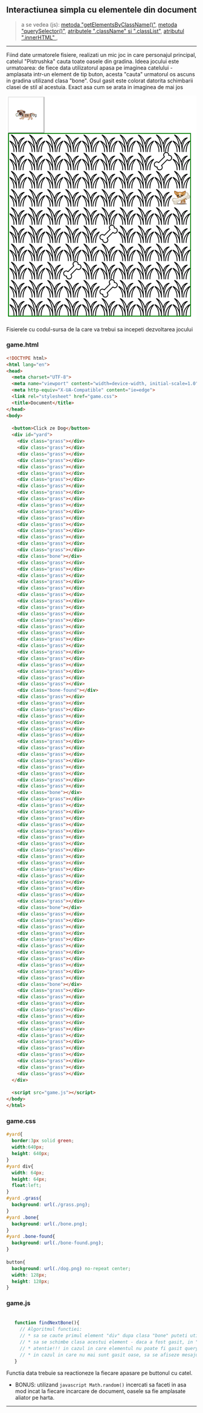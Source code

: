 ## Interactiunea simpla cu elementele din document
> a se vedea (js):
[metoda "getElementsByClassName()"](https://developer.mozilla.org/ro/docs/Web/API/Document/getElementsByClassName),
[metoda "querySelector()"](https://developer.mozilla.org/ro/docs/Web/API/Document/querySelector),
[atributele ".className" si ".classList"](https://developer.mozilla.org/ro/docs/Web/API/Element/className),
[atributul ".innerHTML" ](https://developer.mozilla.org/ro/docs/Web/API/Element/innerHTML),

---

Fiind date urmatorele fisiere, realizati un mic joc in care personajul principal, catelul "Pistrushka" cauta toate oasele
din gradina. Ideea jocului este urmatoarea: de fiece data utilizatorul apasa pe imaginea catelului - amplasata intr-un element
de tip buton, acesta "cauta" urmatorul os ascuns in gradina utilizand clasa "bone". Osul gasit este colorat datorita schimbarii clasei de stil al acestuia. Exact asa cum se arata in imaginea de mai jos

![gamescreen](./dog-game.png)

Fisierele cu codul-sursa de la care va trebui sa incepeti dezvoltarea jocului

### game.html

```html
<!DOCTYPE html>
<html lang="en">
<head>
  <meta charset="UTF-8">
  <meta name="viewport" content="width=device-width, initial-scale=1.0">
  <meta http-equiv="X-UA-Compatible" content="ie=edge">
  <link rel="stylesheet" href="game.css">
  <title>Document</title>
</head>
<body>

  <button>Click ze Dog</button>
  <div id="yard">
    <div class="grass"></div>
    <div class="grass"></div>
    <div class="grass"></div>
    <div class="grass"></div>
    <div class="grass"></div>
    <div class="grass"></div>
    <div class="grass"></div>
    <div class="grass"></div>
    <div class="grass"></div>
    <div class="grass"></div>
    <div class="grass"></div>
    <div class="grass"></div>
    <div class="grass"></div>
    <div class="grass"></div>
    <div class="grass"></div>
    <div class="grass"></div>
    <div class="grass"></div>
    <div class="grass"></div>
    <div class="bone"></div>
    <div class="grass"></div>
    <div class="grass"></div>
    <div class="grass"></div>
    <div class="grass"></div>
    <div class="grass"></div>
    <div class="grass"></div>
    <div class="grass"></div>
    <div class="grass"></div>
    <div class="grass"></div>
    <div class="grass"></div>
    <div class="grass"></div>
    <div class="grass"></div>
    <div class="grass"></div>
    <div class="grass"></div>
    <div class="grass"></div>
    <div class="grass"></div>
    <div class="grass"></div>
    <div class="grass"></div>
    <div class="grass"></div>
    <div class="grass"></div>
    <div class="bone-found"></div>
    <div class="grass"></div>
    <div class="grass"></div>
    <div class="grass"></div>
    <div class="grass"></div>
    <div class="grass"></div>
    <div class="grass"></div>
    <div class="grass"></div>
    <div class="grass"></div>
    <div class="grass"></div>
    <div class="grass"></div>
    <div class="grass"></div>
    <div class="grass"></div>
    <div class="grass"></div>
    <div class="grass"></div>
    <div class="grass"></div>
    <div class="bone"></div>
    <div class="grass"></div>
    <div class="grass"></div>
    <div class="grass"></div>
    <div class="grass"></div>
    <div class="grass"></div>
    <div class="grass"></div>
    <div class="grass"></div>
    <div class="grass"></div>
    <div class="grass"></div>
    <div class="grass"></div>
    <div class="grass"></div>
    <div class="grass"></div>
    <div class="grass"></div>
    <div class="grass"></div>
    <div class="grass"></div>
    <div class="grass"></div>
    <div class="grass"></div>
    <div class="bone"></div>
    <div class="grass"></div>
    <div class="grass"></div>
    <div class="grass"></div>
    <div class="grass"></div>
    <div class="grass"></div>
    <div class="grass"></div>
    <div class="grass"></div>
    <div class="grass"></div>
    <div class="grass"></div>
    <div class="grass"></div>
    <div class="grass"></div>
    <div class="bone"></div>
    <div class="grass"></div>
    <div class="grass"></div>
    <div class="grass"></div>
    <div class="grass"></div>
    <div class="grass"></div>
    <div class="grass"></div>
    <div class="grass"></div>
    <div class="grass"></div>
    <div class="grass"></div>
    <div class="grass"></div>
    <div class="grass"></div>
    <div class="grass"></div>
    <div class="grass"></div>
    <div class="grass"></div>
  </div>

  <script src="game.js"></script>
</body>
</html>


```

### game.css

```css
#yard{
  border:3px solid green;
  width:640px;
  height: 640px;
}
#yard div{
  width: 64px;
  height: 64px;
  float:left;
}
#yard .grass{
  background: url(./grass.png);
}
#yard .bone{
  background: url(./bone.png);
}
#yard .bone-found{
  background: url(./bone-found.png);
}

button{
  background: url(./dog.png) no-repeat center;
  width: 128px;
  height: 128px;
}


```

### game.js

```javascript

   function findNextBone(){
     // Algoritmul functiei:
     // * sa se caute primul element "div" dupa clasa "bone" puteti utilizat querySelector() sau getElementsByClassName()
     // * sa se schimbe clasa acestui element - daca a fost gasit, in "bone-found"
     // * atentie!!! in cazul in care elementul nu poate fi gasit querySelector() returneaza null, iar getElementsByClassName() returneaza o colectie cu zero elemente 0 proprietatea .length
     // * in cazul in care nu mai sunt gasit oase, sa se afiseze mesajul "GAME OVER" care va inlocui toate elementele DIV din interiorul "#yard", puteti utiliza proprietatea .innerHTML
   }
```
Functia data trebuie sa reactioneze la fiecare apasare pe buttonul cu catel.

* BONUS: utilizand ```javascript Math.random()``` incercati sa faceti in asa mod incat la fiecare incarcare de document, oasele sa fie amplasate aliator pe harta.

---

